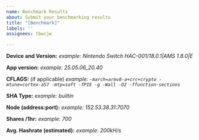 ```yaml
---
name: Benchmark Results
about: Submit your benchmarking results
title: "[Benchmark]"
labels: ''
assignees: tbwcjw

---
```


**Device and Version:** 
_example: Nintendo Switch HAC-001/18.0.1|AMS 1.8.0|E_

**App version:**
_example: 25.05.06_20.40_

**CFLAGS:** (if applicable)
_example: `-march=armv8-a+crc+crypto -mtune=cortex-a57 -mtp=soft -fPIE -g -Wall -O2 -ffunction-sections`_

**SHA Type:**
_example: builtin_

**Node (address:port):**
_example: 152.53.38.31:7070_

**Shares /1hr:**
_example: 700_

**Avg. Hashrate (estimated):**
_example: 200kH/s_
